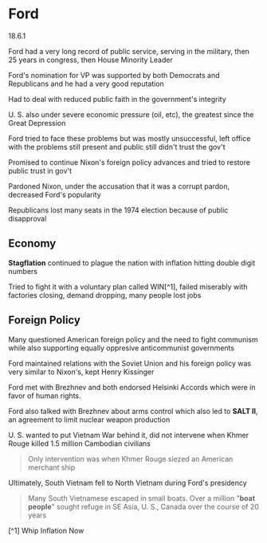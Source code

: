 # Ford
18.6.1

Ford had a very long record of public service, serving in the military, then 25 years in congress, then House Minority Leader

Ford's nomination for VP was supported by both Democrats and Republicans and he had a very good reputation

Had to deal with reduced public faith in the government's integrity

U. S. also under severe economic pressure (oil, etc), the greatest since the Great Depression

Ford tried to face these problems but was mostly unsuccessful, left office with the problems still present and public still didn't trust the gov't 

Promised to continue Nixon's foreign policy advances and tried to restore public trust in gov't

Pardoned Nixon, under the accusation that it was a corrupt pardon, decreased Ford's popularity

Republicans lost many seats in the 1974 election because of public disapproval

## Economy
**Stagflation** continued to plague the nation with inflation hitting double digit numbers

Tried to fight it with a voluntary plan called WIN[^1], failed miserably with factories closing, demand dropping, many people lost jobs

## Foreign Policy

Many questioned American foreign policy and the need to fight communism while also supporting equally oppresive anticommunist governments

Ford maintained relations with the Soviet Union and his foreign policy was very similar to Nixon's, kept Henry Kissinger

Ford met with Brezhnev and both endorsed Helsinki Accords which were in favor of human rights. 

Ford also talked with Brezhnev about arms control which also led to **SALT II**, an agreement to limit nuclear weapon production

U. S. wanted to put Vietnam War behind it, did not intervene when Khmer Rouge killed 1.5 million Cambodian civilians

> Only intervention was when Khmer Rouge siezed an American merchant ship

Ultimately, South Vietnam fell to North Vietnam during Ford's presidency 

> Many South Vietnamese escaped in small boats. Over a million "**boat people**" sought refuge in SE Asia, U. S., Canada over the course of 20 years



[^1] Whip Inflation Now